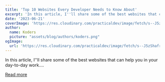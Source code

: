 ```yaml
---
title: 'Top 10 Websites Every Developer Needs to Know About'
excerpt: 'In this article, I''ll share some of the best websites that can help you in your day-to-day work....'
date: '2023-06-21'
coverImage: 'https://res.cloudinary.com/practicaldev/image/fetch/s--J5zShafr--/c_imagga_scale,f_auto,fl_progressive,h_420,q_auto,w_1000/https://dev-to-uploads.s3.amazonaws.com/uploads/articles/t1172j3h0ni64lfvsr6m.png'
author:
  name: Koders
  picture: "assets/blog/authors/koders.png"
ogImage:
  url: 'https://res.cloudinary.com/practicaldev/image/fetch/s--J5zShafr--/c_imagga_scale,f_auto,fl_progressive,h_420,q_auto,w_1000/https://dev-to-uploads.s3.amazonaws.com/uploads/articles/t1172j3h0ni64lfvsr6m.png'
---
```


In this article, I''ll share some of the best websites that can help you in your day-to-day work....

[Read more](https://dev.to/j471n/top-10-websites-every-developer-needs-to-know-about-f5j)
